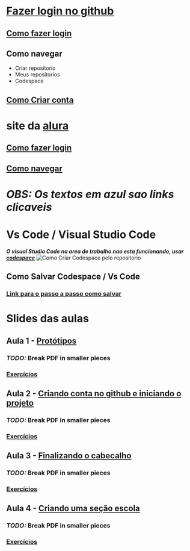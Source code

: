 # [Fazer login no github](https://github.com/)
## [Como fazer login]()
## Como navegar
   - Criar repositorio
   - Meus repositorios
   - Codespace
## [Como Criar conta](https://drive.google.com/file/d/1u16eBeGj8NLlox78OyEJNRpYsZ7UpKtN/view?usp=share_link)

#  site da [alura](https://cursos.alura.com.br/edutech)
## [Como fazer login](https://drive.google.com/file/d/11IiLK2oKxbjfjXXiMsHl8O_BN9RUpovp/view?usp=share_link)
## [Como navegar](https://drive.google.com/file/d/1RDTqoCB4xfAbFfww5T-3BM21gSdJogJC/view?usp=share_link)

#  ***OBS: Os textos em azul sao links clicaveis***

# Vs Code / Visual Studio Code
***O visual Studio Code na area de trabalho nao esta funcionando, usar [codespace](https://github.com/codespaces)***
![Como Criar Codespace pelo repositorio](https://raw.githubusercontent.com/pGabriel12/aula-07032023/main/criarCodespace.png)

## Como Salvar Codespace / Vs Code
### [Link para o passo a passo como salvar](https://drive.google.com/file/d/15g5K--rlwey8p2xOwlNe7BkaGISsJ0HQ/view?usp=share_link)
   
# Slides das aulas

## Aula 1 - [Protótipos](https://drive.google.com/file/d/1wFhd42B5CXg53cN53FJc6PoWclzjzdn9/view)
### ***TODO:*** Break PDF in smaller pieces
### [Exercícios](https://forms.gle/VrnfXrQMVy5XYADs5)


## Aula 2 - [Criando conta no github e iniciando o projeto](https://drive.google.com/file/d/1ngwqvrcsWI4U-FgwNGkwkAtsciXz1aoo/view)
### ***TODO:*** Break PDF in smaller pieces
### [Exercícios](https://forms.gle/bqY8vgDganjfvvBE6)

## Aula 3 - [Finalizando o cabecalho](https://drive.google.com/file/d/1uO4XwQ8_PMoG848dhIgqpw4znIt2jTTS/view)
### ***TODO:*** Break PDF in smaller pieces
### [Exercícios](https://forms.gle/PWpfw4LFKrCEv5WKA)

## Aula 4 - [Criando uma seção escola](https://drive.google.com/file/d/1KBBlQJrS36Zljj4xN9-UtGJoB5zt9XjI/view)
### ***TODO:*** Break PDF in smaller pieces
### [Exercícios]()
